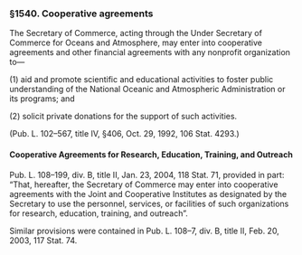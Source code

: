 ### §1540. Cooperative agreements ###

The Secretary of Commerce, acting through the Under Secretary of Commerce for Oceans and Atmosphere, may enter into cooperative agreements and other financial agreements with any nonprofit organization to—

(1) aid and promote scientific and educational activities to foster public understanding of the National Oceanic and Atmospheric Administration or its programs; and

(2) solicit private donations for the support of such activities.

(Pub. L. 102–567, title IV, §406, Oct. 29, 1992, 106 Stat. 4293.)

#### Cooperative Agreements for Research, Education, Training, and Outreach ####

Pub. L. 108–199, div. B, title II, Jan. 23, 2004, 118 Stat. 71, provided in part: “That, hereafter, the Secretary of Commerce may enter into cooperative agreements with the Joint and Cooperative Institutes as designated by the Secretary to use the personnel, services, or facilities of such organizations for research, education, training, and outreach”.

Similar provisions were contained in Pub. L. 108–7, div. B, title II, Feb. 20, 2003, 117 Stat. 74.